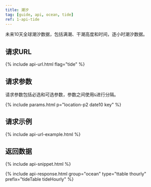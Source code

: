 ```yaml
---
title: 潮汐
tag: [guide, api, ocean, tide]
ref: 1-api-tide
---
```


未来10天全球潮汐数据，包括满潮、干潮高度和时间，逐小时潮汐数据。

## 请求URL

{% include api-url.html flag="tide" %}

## 请求参数

请求参数包括必选和可选参数，参数之间使用`&`进行分隔。

{% include params.html p="location-p2 date10 key" %}

## 请求示例

{% include api-url-example.html %}

## 返回数据

{% include api-snippet.html %}

{% include api-response.html group="ocean" type="ttable thourly" prefix="tideTable tideHourly" %}

